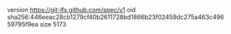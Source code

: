 version https://git-lfs.github.com/spec/v1
oid sha256:446eeac28cb1279cf40b2611728bd1866b23f02459dc275a463c49659795f9ea
size 5173
